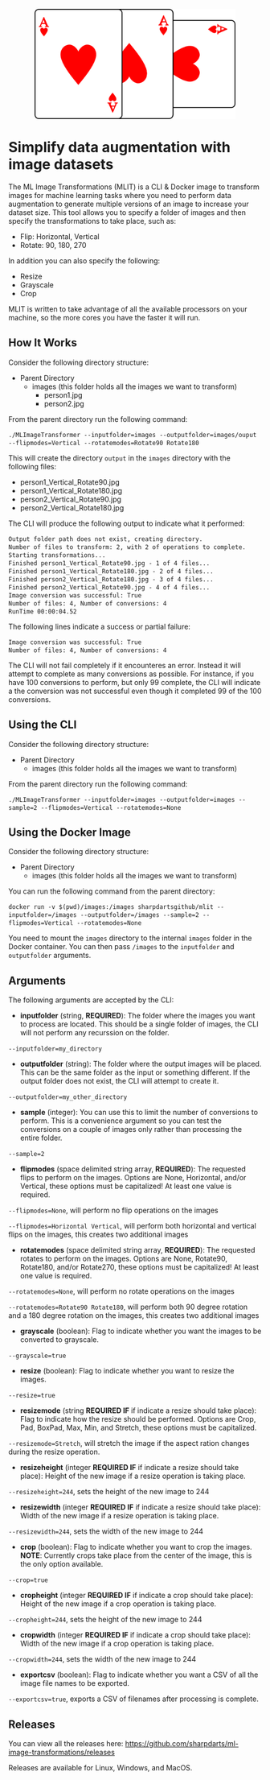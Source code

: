 ---
---

<p align="center">
  <img src="https://raw.githubusercontent.com/sharpdarts/ml-image-transformations/gh-pages/_images/mlit-logo.png" alt="logo" width="400" align="center"/>
</p>

# Simplify data augmentation with image datasets
The ML Image Transformations (MLIT) is a CLI & Docker image to transform images for machine learning tasks where you need to perform data augmentation to generate multiple versions of an image to increase your dataset size. This tool allows you to specify a folder of images and then specify the transformations to take place, such as:

- Flip: Horizontal, Vertical
- Rotate: 90, 180, 270

In addition you can also specify the following:

- Resize
- Grayscale
- Crop

MLIT is written to take advantage of all the available processors on your machine, so the more cores you have the faster it will run.

## How It Works
Consider the following directory structure:

- Parent Directory
  - images (this folder holds all the images we want to transform)
    - person1.jpg
    - person2.jpg


From the parent directory run the following command:

```
./MLImageTransformer --inputfolder=images --outputfolder=images/ouput --flipmodes=Vertical --rotatemodes=Rotate90 Rotate180
```

This will create the directory `output` in the `images` directory with the following files:
- person1_Vertical_Rotate90.jpg
- person1_Vertical_Rotate180.jpg
- person2_Vertical_Rotate90.jpg
- person2_Vertical_Rotate180.jpg

The CLI will produce the following output to indicate what it performed:
```
Output folder path does not exist, creating directory.
Number of files to transform: 2, with 2 of operations to complete.
Starting transformations...
Finished person1_Vertical_Rotate90.jpg - 1 of 4 files...
Finished person1_Vertical_Rotate180.jpg - 2 of 4 files...
Finished person2_Vertical_Rotate180.jpg - 3 of 4 files...
Finished person2_Vertical_Rotate90.jpg - 4 of 4 files...
Image conversion was successful: True
Number of files: 4, Number of conversions: 4
RunTime 00:00:04.52
```

The following lines indicate a success or partial failure:
```
Image conversion was successful: True
Number of files: 4, Number of conversions: 4
```

The CLI will not fail completely if it encounteres an error. Instead it will attempt to complete as many conversions as possible. For instance, if you have 100 conversions to perform, but only 99 complete, the CLI will indicate a the conversion was not successful even though it completed 99 of the 100 conversions.

## Using the CLI
Consider the following directory structure:

- Parent Directory
  - images (this folder holds all the images we want to transform)

From the parent directory run the following command:

```
./MLImageTransformer --inputfolder=images --outputfolder=images --sample=2 --flipmodes=Vertical --rotatemodes=None
```

## Using the Docker Image
Consider the following directory structure:

- Parent Directory
  - images (this folder holds all the images we want to transform)

You can run the following command from the parent directory:

```
docker run -v $(pwd)/images:/images sharpdartsgithub/mlit --inputfolder=/images --outputfolder=/images --sample=2 --flipmodes=Vertical --rotatemodes=None
```

You need to mount the `images` directory to the internal `images` folder in the Docker container. You can then pass `/images` to the `inputfolder` and `outputfolder` arguments.

## Arguments
The following arguments are accepted by the CLI:

- **inputfolder** (string, **REQUIRED**): The folder where the images you want to process are located. This should be a single folder of images, the CLI will not perform any recurssion on the folder.

`--inputfolder=my_directory`

- **outputfolder** (string): The folder where the output images will be placed. This can be the same folder as the input or something different. If the output folder does not exist, the CLI will attempt to create it.

`--outputfolder=my_other_directory`

- **sample** (integer): You can use this to limit the number of conversions to perform. This is a convenience argument so you can test the conversions on a couple of images only rather than processing the entire folder.

`--sample=2`

- **flipmodes** (space delimited string array, **REQUIRED**): The requested flips to perform on the images. Options are None, Horizontal, and/or Vertical, these options must be capitalized! At least one value is required.

`--flipmodes=None`, will perform no flip operations on the images

`--flipmodes=Horizontal Vertical`, will perform both horizontal and vertical flips on the images, this creates two additional images

- **rotatemodes** (space delimited string array, **REQUIRED**): The requested rotates to perform on the images. Options are None, Rotate90, Rotate180, and/or Rotate270, these options must be capitalized! At least one value is required.

`--rotatemodes=None`, will perform no rotate operations on the images

`--rotatemodes=Rotate90 Rotate180`, will perform both 90 degree rotation and a 180 degree rotation on the images, this creates two additional images

- **grayscale** (boolean): Flag to indicate whether you want the images to be converted to grayscale.

`--grayscale=true`

- **resize** (boolean): Flag to indicate whether you want to resize the images.

`--resize=true`

- **resizemode** (string **REQUIRED IF** if indicate a resize should take place): Flag to indicate how the resize should be performed. Options are Crop, Pad, BoxPad, Max, Min, and Stretch, these options must be capitalized.

`--resizemode=Stretch`, will stretch the image if the aspect ration changes during the resize operation.

- **resizeheight** (integer **REQUIRED IF** if indicate a resize should take place): Height of the new image if a resize operation is taking place.

`--resizeheight=244`, sets the height of the new image to 244

- **resizewidth** (integer **REQUIRED IF** if indicate a resize should take place): Width of the new image if a resize operation is taking place.

`--resizewidth=244`, sets the width of the new image to 244

- **crop** (boolean): Flag to indicate whether you want to crop the images. **NOTE**: Currently crops take place from the center of the image, this is the only option available.

`--crop=true`

- **cropheight** (integer **REQUIRED IF** if indicate a crop should take place): Height of the new image if a crop operation is taking place.

`--cropheight=244`, sets the height of the new image to 244

- **cropwidth** (integer **REQUIRED IF** if indicate a crop should take place): Width of the new image if a crop operation is taking place.

`--cropwidth=244`, sets the width of the new image to 244

- **exportcsv** (boolean): Flag to indicate whether you want a CSV of all the image file names to be exported.

`--exportcsv=true`, exports a CSV of filenames after processing is complete.

## Releases
You can view all the releases here: https://github.com/sharpdarts/ml-image-transformations/releases

Releases are available for Linux, Windows, and MacOS.
